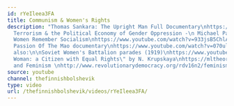 ```yaml
---
id: rYeIleea3FA
title: Communism & Women's Rights
description: "Thomas Sankara: The Upright Man Full Documentary\nhttps://www.youtube.com/watch?v=kItKeYK9D3k&t=399s\n\nMale
  Terrorism & the Political Economy of Gender Oppression -\n Michael Parenti\nhttps://www.youtube.com/watch?v=xUv_dtVLNPg&t=4286s\n\nSoviet
  Women Remember Socialism\nhttps://www.youtube.com/watch?v=933jsB5ChlA&t=4s\n\nThe
  Passion Of The Mao documentary\nhttps://www.youtube.com/watch?v=070ulfmvtLA\n\n\nSee
  also:\n\nSoviet Women's Battalion parades (1919)\nhttps://www.youtube.com/watch?v=CqlGGFf2pgE\n\n\"Soviet
  Woman: a Citizen with Equal Rights\" by N. Krupskaya\nhttps://mltheory.files.wordpress.com/2017/06/soviet_woman_a_citizen_with_equal_rights_krupskaya.pdf\n\nMarxism
  and Feminism \nhttp://www.revolutionarydemocracy.org/rdv16n2/feminism.htm#1"
source: youtube
channel: thefinnishbolshevik
type: video
url: /thefinnishbolshevik/videos/rYeIleea3FA/
---
```

